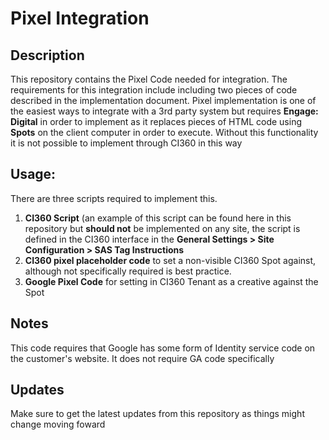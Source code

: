 # Pixel Integration


## Description
This repository contains the Pixel Code needed for integration. The requirements for this integration include including two pieces of code described in the implementation document. Pixel implementation is one of the easiest ways to integrate with a 3rd party system but requires **Engage: Digital** in order to implement as it replaces pieces of HTML code using **Spots** on the client computer in order to execute. Without this functionality it is not possible to implement through CI360 in this way

## Usage:
There are three scripts required to implement this.
1. **CI360 Script** (an example of this script can be found here in this repository but **should not** be implemented on any site, the script is defined in the CI360 interface in the **General Settings > Site Configuration > SAS Tag Instructions**
2. **CI360 pixel placeholder code** to set a non-visible CI360 Spot against, although not specifically required is best practice.
3. **Google Pixel Code** for setting in CI360 Tenant as a creative against the Spot


## Notes

This code requires that Google has some form of Identity service code on the customer's website. It does not require GA code specifically

## Updates

Make sure to get the latest updates from this repository as things might change moving foward

